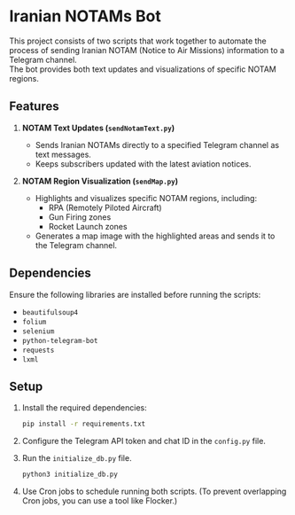 # **Iranian NOTAMs Bot**

This project consists of two scripts that work together to automate the process of sending Iranian NOTAM (Notice to Air Missions) information to a Telegram channel.  
The bot provides both text updates and visualizations of specific NOTAM regions.

## **Features**

1. **NOTAM Text Updates (`sendNotamText.py`)**  
   - Sends Iranian NOTAMs directly to a specified Telegram channel as text messages.  
   - Keeps subscribers updated with the latest aviation notices.

2. **NOTAM Region Visualization (`sendMap.py`)**  
   - Highlights and visualizes specific NOTAM regions, including:  
     - RPA (Remotely Piloted Aircraft)  
     - Gun Firing zones  
     - Rocket Launch zones  
   - Generates a map image with the highlighted areas and sends it to the Telegram channel.

## **Dependencies**  
Ensure the following libraries are installed before running the scripts:
- `beautifulsoup4`
- `folium`
- `selenium`
- `python-telegram-bot`
- `requests`
- `lxml`

## **Setup**
1. Install the required dependencies:
   ```bash
   pip install -r requirements.txt
   ```
2. Configure the Telegram API token and chat ID in the `config.py` file.

4. Run the `initialize_db.py` file.
   ```bash
   python3 initialize_db.py
   ```

3. Use Cron jobs to schedule running both scripts. (To prevent overlapping Cron jobs, you can use a tool like Flocker.)
